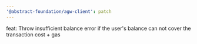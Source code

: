 ```yaml
---
'@abstract-foundation/agw-client': patch
---
```


feat: Throw insufficient balance error if the user's balance can not cover the transaction cost + gas
